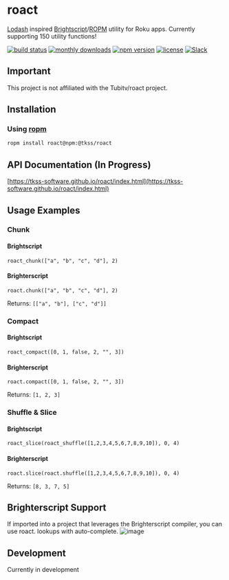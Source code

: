 # roact
[Lodash](https://lodash.com/docs/4.17.15) inspired [Brightscript](https://developer.roku.com/en-ca/docs/references/brightscript/language/brightscript-language-reference.md)/[ROPM](https://www.npmjs.com/package/ropm) utility for Roku apps. Currently supporting 150 utility functions!


[![build status](https://img.shields.io/github/workflow/status/TKSS-Software/roact/build.yml?logo=github&branch=master)](https://github.com/TKSS-Software/roact/actions?query=branch%3Amaster+workflow%3Abuild)
[![monthly downloads](https://img.shields.io/npm/dm/@tkss/roact.svg?sanitize=true&logo=npm&logoColor=)](https://npmcharts.com/compare/@tkss/roact?minimal=true)
[![npm version](https://img.shields.io/npm/v/@tkss/roact.svg?logo=npm)](https://www.npmjs.com/package/@tkss/roact)
[![license](https://img.shields.io/github/license/TKSS-Software/roact.svg)](LICENSE)
[![Slack](https://img.shields.io/badge/Slack-RokuCommunity-4A154B?logo=slack)](https://join.slack.com/t/rokudevelopers/shared_invite/zt-4vw7rg6v-NH46oY7hTktpRIBM_zGvwA)



## Important
This project is not affiliated with the Tubitv/roact project.

## Installation
### Using [ropm](https://www.npmjs.com/package/ropm)
```bash
ropm install roact@npm:@tkss/roact
```

## API Documentation (In Progress)
[https://tkss-software.github.io/roact/index.html](https://tkss-software.github.io/roact/index.html)

## Usage Examples
### Chunk
#### Brightscript
```brightscript
roact_chunk(["a", "b", "c", "d"], 2)
```
#### Brighterscript
```brighterscript
roact.chunk(["a", "b", "c", "d"], 2)
```
Returns: `[["a", "b"], ["c", "d"]]`


### Compact
#### Brightscript
```brightscript
roact_compact([0, 1, false, 2, "", 3])
```
#### Brighterscript
```brighterscript
roact.compact([0, 1, false, 2, "", 3])
```
Returns: `[1, 2, 3]`


### Shuffle & Slice
#### Brightscript
```brightscript
roact_slice(roact_shuffle([1,2,3,4,5,6,7,8,9,10]), 0, 4)
```

#### Brighterscript
```brighterscript
roact.slice(roact.shuffle([1,2,3,4,5,6,7,8,9,10]), 0, 4)
```
Returns: `[8, 3, 7, 5]`
## Brighterscript Support
If imported into a project that leverages the Brighterscript compiler, you can use roact. lookups with auto-complete.
![image](https://user-images.githubusercontent.com/2446955/110862815-30c73900-8296-11eb-8533-4ec1011d7fba.png)


## Development

Currently in development
